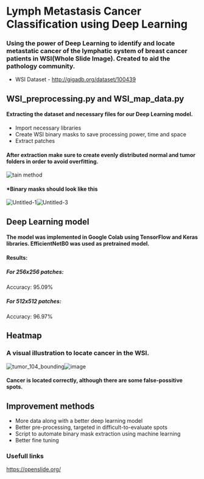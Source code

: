 # Lymph Metastasis Cancer Classification using Deep Learning


### Using the power of Deep Learning to identify and locate metastatic cancer of the lymphatic system of breast cancer patients in WSI(Whole Slide Image). Created to aid the pathology community.

* WSI Dataset - http://gigadb.org/dataset/100439


## WSI_preprocessing.py and WSI_map_data.py

#### Extracting the dataset and necessary files for our Deep Learning model.

* Import necessary libraries
* Create WSI binary masks to save processing power, time and space
* Extract patches

#### After extraction make sure to create evenly distributed normal and tumor folders in order to avoid overfitting.

![tain method](https://github.com/AristeidisMazis/Lymph_Metastasis_Cancer_Classification/assets/164747509/068e8649-7894-4b81-8fde-fffc538b61dc)

#### *Binary masks should look like this

![Untitled-1](https://github.com/AristeidisMazis/Lymph_Metastasis_Cancer_Classification/assets/164747509/a158e57c-bd77-41aa-a28b-26c7dda5e94d)![Untitled-3](https://github.com/AristeidisMazis/Lymph_Metastasis_Cancer_Classification/assets/164747509/d1d3516b-cc7f-482f-b5af-2c55351a23aa)

## Deep Learning model

#### The model was implemented in Google Colab using TensorFlow and Keras libraries. EfficientNetB0 was used as pretrained model.

#### Results:

##### For 256x256 patches:

Accuracy: 95.09%

##### For 512x512 patches:

Accuracy: 96.97%

## Heatmap

### A visual illustration to locate cancer in the WSI.

![tumor_104_bounding](https://github.com/AristeidisMazis/Lymph_Metastasis_Cancer_Classification/assets/164747509/b1d2e89f-91cd-43a8-bacd-c0ca4c0b9549)![image](https://github.com/AristeidisMazis/Lymph_Metastasis_Cancer_Classification/assets/164747509/40d1f50a-ad3a-428c-b8d1-85003a9bca1b)

#### Cancer is located correctly, although there are some false-possitive spots. 

## Improvement methods

* More data along with a better deep learning model
* Better pre-processing, targeted in difficult-to-evaluate spots
* Script to automate binary mask extraction using machine learning
* Better fine tuning

### Usefull links
https://openslide.org/

